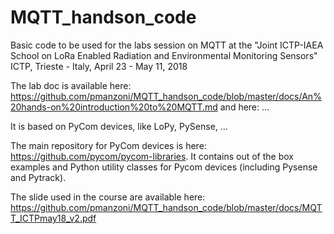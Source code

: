# MQTT_handson_code

Basic code to be used for the labs session on MQTT at the 
"Joint ICTP-IAEA School on LoRa Enabled Radiation and Environmental Monitoring Sensors"
ICTP, Trieste - Italy, April 23 - May 11, 2018

The lab doc is available here: https://github.com/pmanzoni/MQTT_handson_code/blob/master/docs/An%20hands-on%20introduction%20to%20MQTT.md
and here: ...

It is based on PyCom devices, like LoPy, PySense, ...

The main repository for PyCom devices is here: https://github.com/pycom/pycom-libraries. It contains out of the box examples and Python utility classes for Pycom devices (including Pysense and Pytrack).

The slide used in the course are available here: https://github.com/pmanzoni/MQTT_handson_code/blob/master/docs/MQTT_ICTPmay18_v2.pdf
